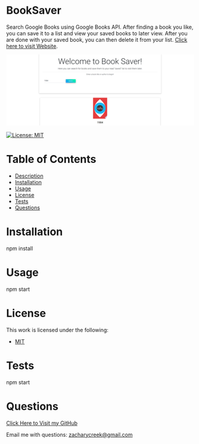 
# BookSaver
Search Google Books using Google Books API. After finding a book you like, you can save it to a list and view your saved books to later view. After you are done with your saved book, you can then delete it from your list. [Click here to visit Website](https://afternoon-basin-75617.herokuapp.com/).

![Website Screenshot](client/public/WebsiteScreenshot.png)

 [![License: MIT](https://img.shields.io/badge/License-MIT-yellow.svg)](https://opensource.org/licenses/MIT) 
# Table of Contents
* [Description](#BookSaver)
* [Installation](#Installation)
* [Usage](#Usage)
* [License](#License)
* [Tests](#Tests)
* [Questions](#Questions)

# Installation
npm install

# Usage
npm start

# License
This work is licensed under the following:
* [MIT](https://opensource.org/licenses/MIT)

# Tests
npm start

# Questions

[Click Here to Visit my GitHub](https://github.com/vivid-green)

Email me with questions: zacharycreek@gmail.com
